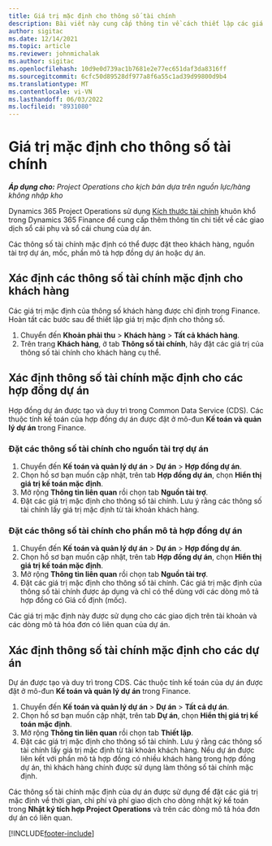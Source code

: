 ```yaml
---
title: Giá trị mặc định cho thông số tài chính
description: Bài viết này cung cấp thông tin về cách thiết lập các giá trị mặc định về thứ nguyên tài chính.
author: sigitac
ms.date: 12/14/2021
ms.topic: article
ms.reviewer: johnmichalak
ms.author: sigitac
ms.openlocfilehash: 10d9e0d739ac1b7681e2e77ec651daf3da8316ff
ms.sourcegitcommit: 6cfc50d89528df977a8f6a55c1ad39d99800d9b4
ms.translationtype: MT
ms.contentlocale: vi-VN
ms.lasthandoff: 06/03/2022
ms.locfileid: "8931080"
---
```

# <a name="financial-dimension-defaults"></a>Giá trị mặc định cho thông số tài chính

_**Áp dụng cho:** Project Operations cho kịch bản dựa trên nguồn lực/hàng không nhập kho_



Dynamics 365 Project Operations sử dụng [Kích thước tài chính](/dynamics365/finance/general-ledger/financial-dimensions) khuôn khổ trong Dynamics 365 Finance để cung cấp thêm thông tin chi tiết về các giao dịch sổ cái phụ và sổ cái chung của dự án.

Các thông số tài chính mặc định có thể được đặt theo khách hàng, nguồn tài trợ dự án, mốc, phần mô tả hợp đồng dự án hoặc dự án.

## <a name="define-default-financial-dimensions-for-a-customer"></a>Xác định các thông số tài chính mặc định cho khách hàng

Các giá trị mặc định của thông số khách hàng được chỉ định trong Finance. Hoàn tất các bước sau để thiết lập giá trị mặc định cho thông số.

1. Chuyển đến **Khoản phải thu** > **Khách hàng** > **Tất cả khách hàng**.
2. Trên trang **Khách hàng**, ở tab **Thông số tài chính**, hãy đặt các giá trị của thông số tài chính cho khách hàng cụ thể.

## <a name="define-default-financial-dimensions-for-project-contracts"></a>Xác định thông số tài chính mặc định cho các hợp đồng dự án

Hợp đồng dự án được tạo và duy trì trong Common Data Service (CDS). Các thuộc tính kế toán của hợp đồng dự án được đặt ở mô-đun **Kế toán và quản lý dự án** trong Finance.

### <a name="set-financial-dimensions-for-a-project-funding-source"></a>Đặt các thông số tài chính cho nguồn tài trợ dự án

1. Chuyển đến **Kế toán và quản lý dự án** > **Dự án** > **Hợp đồng dự án**.
2. Chọn hồ sơ bạn muốn cập nhật, trên tab **Hợp đồng dự án**, chọn **Hiển thị giá trị kế toán mặc định**.
3. Mở rộng **Thông tin liên quan** rồi chọn tab **Nguồn tài trợ**.
4. Đặt các giá trị mặc định cho thông số tài chính. Lưu ý rằng các thông số tài chính lấy giá trị mặc định từ tài khoản khách hàng.

### <a name="set-financial-dimensions-for-a-project-contract-line"></a>Đặt các thông số tài chính cho phần mô tả hợp đồng dự án

1. Chuyển đến **Kế toán và quản lý dự án** > **Dự án** > **Hợp đồng dự án**.
2. Chọn hồ sơ bạn muốn cập nhật, trên tab **Hợp đồng dự án**, chọn **Hiển thị giá trị kế toán mặc định**.
3. Mở rộng **Thông tin liên quan** rồi chọn tab **Nguồn tài trợ**.
4. Đặt các giá trị mặc định cho thông số tài chính. Các giá trị mặc định của thông số tài chính được áp dụng và chỉ có thể dùng với các dòng mô tả hợp đồng có Giá cố định (mốc).

Các giá trị mặc định này được sử dụng cho các giao dịch trên tài khoản và các dòng mô tả hóa đơn có liên quan của dự án.

## <a name="define-default-financial-dimensions-for-projects"></a>Xác định thông số tài chính mặc định cho các dự án

Dự án được tạo và duy trì trong CDS. Các thuộc tính kế toán của dự án được đặt ở mô-đun **Kế toán và quản lý dự án** trong Finance.

1. Chuyển đến **Kế toán và quản lý dự án** > **Dự án** > **Tất cả dự án**.
2. Chọn hồ sơ bạn muốn cập nhật, trên tab **Dự án**, chọn **Hiển thị giá trị kế toán mặc định**.
3. Mở rộng **Thông tin liên quan** rồi chọn tab **Thiết lập**.
4. Đặt các giá trị mặc định cho thông số tài chính. Lưu ý rằng các thông số tài chính lấy giá trị mặc định từ tài khoản khách hàng. Nếu dự án được liên kết với phần mô tả hợp đồng có nhiều khách hàng trong hợp đồng dự án, thì khách hàng chính được sử dụng làm thông số tài chính mặc định.

Các thông số tài chính mặc định của dự án được sử dụng để đặt các giá trị mặc định về thời gian, chi phí và phí giao dịch cho dòng nhật ký kế toán trong **Nhật ký tích hợp Project Operations** và trên các dòng mô tả hóa đơn dự án có liên quan.

[!INCLUDE[footer-include](../includes/footer-banner.md)]
